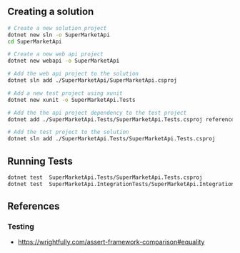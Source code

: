 ## Creating a solution
```bash
# Create a new solution project
dotnet new sln -o SuperMarketApi
cd SuperMarketApi

# Create a new web api project
dotnet new webapi -o SuperMarketApi

# Add the web api project to the solution
dotnet sln add ./SuperMarketApi/SuperMarketApi.csproj

# Add a new test project using xunit
dotnet new xunit -o SuperMarketApi.Tests

# Add the the api project dependency to the test project
dotnet add ./SuperMarketApi.Tests/SuperMarketApi.Tests.csproj reference ./SuperMarketApi/SuperMarketApi.csproj

# Add the test project to the solution
dotnet sln add ./SuperMarketApi.Tests/SuperMarketApi.Tests.csproj
```

## Running Tests
```bash
dotnet test  SuperMarketApi.Tests/SuperMarketApi.Tests.csproj
dotnet test  SuperMarketApi.IntegrationTests/SuperMarketApi.IntegrationTests.csproj
```

## References

### Testing
- https://wrightfully.com/assert-framework-comparison#equality